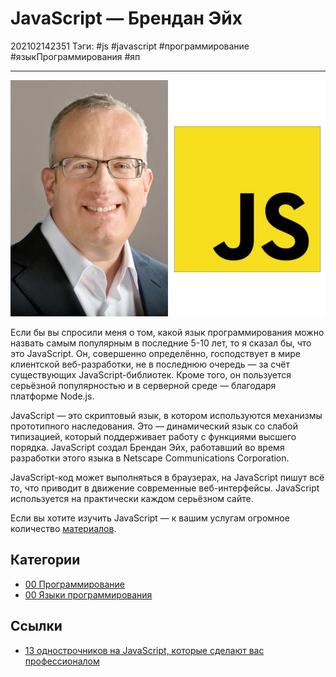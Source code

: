 # JavaScript — Брендан Эйх

202102142351
Тэги: #js #javascript #программирование #языкПрограммирования #яп 
___

![JavaScript — Брендан Эйх](../assets/JavaScript%20-%20%D0%91%D1%80%D0%B5%D0%BD%D0%B4%D0%B0%D0%BD%20%D0%AD%D0%B9%D1%85.jpg)

Если бы вы спросили меня о том, какой язык программирования можно назвать самым популярным в последние 5-10 лет, то я сказал бы, что это JavaScript. Он, совершенно определённо, господствует в мире клиентской веб-разработки, не в последнюю очередь — за счёт существующих JavaScript-библиотек. Кроме того, он пользуется серьёзной популярностью и в серверной среде — благодаря платформе Node.js.  
  
JavaScript — это скриптовый язык, в котором используются механизмы прототипного наследования. Это — динамический язык со слабой типизацией, который поддерживает работу с функциями высшего порядка. JavaScript создал Брендан Эйх, работавший во время разработки этого языка в Netscape Communications Corporation.  
  
JavaScript-код может выполняться в браузерах, на JavaScript пишут всё то, что приводит в движение современные веб-интерфейсы. JavaScript используется на практически каждом серьёзном сайте.  
  
Если вы хотите изучить JavaScript — к вашим услугам огромное количество [материалов](https://hackernoon.com/10-websites-to-learn-javascript-for-beginners-31e13bbdbb5c).

## Категории

- [00 Программирование](00%20%D0%9F%D1%80%D0%BE%D0%B3%D1%80%D0%B0%D0%BC%D0%BC%D0%B8%D1%80%D0%BE%D0%B2%D0%B0%D0%BD%D0%B8%D0%B5.md)
- [00 Языки программирования](00%20%D0%AF%D0%B7%D1%8B%D0%BA%D0%B8%20%D0%BF%D1%80%D0%BE%D0%B3%D1%80%D0%B0%D0%BC%D0%BC%D0%B8%D1%80%D0%BE%D0%B2%D0%B0%D0%BD%D0%B8%D1%8F.md)

## Ссылки

- [13 однострочников на JavaScript, которые сделают вас профессионалом](13%20%D0%BE%D0%B4%D0%BD%D0%BE%D1%81%D1%82%D1%80%D0%BE%D1%87%D0%BD%D0%B8%D0%BA%D0%BE%D0%B2%20%D0%BD%D0%B0%20JavaScript,%20%D0%BA%D0%BE%D1%82%D0%BE%D1%80%D1%8B%D0%B5%20%D1%81%D0%B4%D0%B5%D0%BB%D0%B0%D1%8E%D1%82%20%D0%B2%D0%B0%D1%81%20%D0%BF%D1%80%D0%BE%D1%84%D0%B5%D1%81%D1%81%D0%B8%D0%BE%D0%BD%D0%B0%D0%BB%D0%BE%D0%BC.md)

